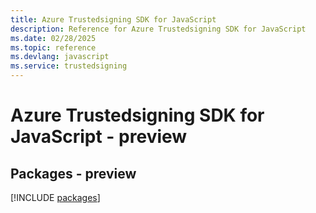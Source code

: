 ```yaml
---
title: Azure Trustedsigning SDK for JavaScript
description: Reference for Azure Trustedsigning SDK for JavaScript
ms.date: 02/28/2025
ms.topic: reference
ms.devlang: javascript
ms.service: trustedsigning
---
```

# Azure Trustedsigning SDK for JavaScript - preview
## Packages - preview
[!INCLUDE [packages](trustedsigning-index.md)]